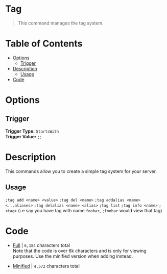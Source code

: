 # Tag
> This command manages the tag system.

# Table of Contents
* [Options](#Options)
	* [Trigger](##Trigger)
* [Description](#Description)
	* [Usage](##Usage)
* [Code](#Code)

# Options
## Trigger
**Trigger Type:** `StartsWith`<br>
**Trigger Value:** `;`;

# Description
This commands allow you to create a simple tag system for your server.

## Usage
`;tag add <name> <value>`
`;tag del <name>`
`;tag addalias <name> <...aliases>`
`;tag delalias <name> <alias>`
`;tag list`
`;tag info <name>`
`;<tag>` (i.e say you have tag with name `foobar`, `;foobar` would view that tag)

# Code
* [Full](./tag.cc.go) | `6,184` characters total<br>
Note that the code is over 6k characters and is only for viewing purposes. Use the minified version when adding instead.

* [Minified](./tag.minified.go) | `4,572` characters total
